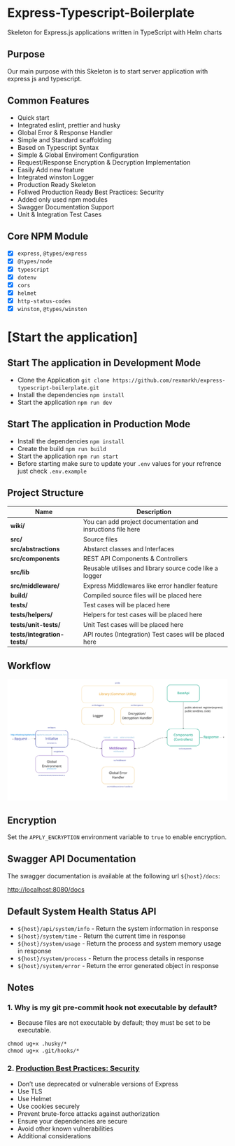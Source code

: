 # Express-Typescript-Boilerplate

Skeleton for Express.js applications written in TypeScript with Helm charts


## Purpose

Our main purpose with this Skeleton is to start server application with express js and typescript.


## Common Features

- Quick start
- Integrated eslint, prettier and husky
- Global Error & Response Handler
- Simple and Standard scaffolding
- Based on Typescript Syntax
- Simple & Global Enviroment Configuration
- Request/Response Encryption & Decryption Implementation
- Easily Add new feature
- Integrated winston Logger
- Production Ready Skeleton
- Follwed Production Ready Best Practices: Security
- Added only used npm modules
- Swagger Documentation Support
- Unit & Integration Test Cases

## Core NPM Module

- [x] `express`, `@types/express`
- [x] `@types/node`
- [x] `typescript`
- [x] `dotenv`
- [x] `cors`
- [x] `helmet`
- [x] `http-status-codes`
- [x] `winston`, `@types/winston`

# [Start the application]

## Start The application in Development Mode

- Clone the Application `git clone https://github.com/rexmarkh/express-typescript-boilerplate.git`
- Install the dependencies `npm install`
- Start the application `npm run dev`

## Start The application in Production Mode

- Install the dependencies `npm install`
- Create the build `npm run build`
- Start the application `npm run start`
- Before starting make sure to update your `.env` values for your refrence just check `.env.example`


## Project Structure

| Name                              | Description |
| --------------------------------- | ----------- |
| **wiki/**                         | You can add project documentation and insructions file here |
| **src/**                          | Source files |
| **src/abstractions**              | Abstarct classes and Interfaces  |
| **src/components**                | REST API Components & Controllers  |
| **src/lib**                       | Reusable utilises and library source code like a logger|
| **src/middleware/**               | Express Middlewares like error handler feature |
| **build/**                        | Compiled source files will be placed here |
| **tests/**                        | Test cases will be placed here |
| **tests/helpers/**                | Helpers for test cases will be placed here  |
| **tests/unit-tests/**             | Unit Test cases will be placed here  |
| **tests/integration-tests/**      | API routes (Integration) Test cases will be placed here|

## Workflow

![Application Workflow](workflow.png)


## Encryption

Set the `APPLY_ENCRYPTION` environment variable to `true` to enable encryption.

## Swagger API Documentation

The swagger documentation is available at the following url `${host}/docs`:  

[http://localhost:8080/docs](http://localhost:8080/docs)
## Default System Health Status API

- `${host}/api/system/info` - Return the system information in response
- `${host}/system/time` - Return the current time in response
- `${host}/system/usage` - Return the process and system memory usage in response
- `${host}/system/process` -  Return the process details in response
- `${host}/system/error` - Return the error generated object in response



## Notes

### 1. Why is my git pre-commit hook not executable by default?

- Because files are not executable by default; they must be set to be executable.

```
chmod ug+x .husky/*
chmod ug+x .git/hooks/*
```

### 2. [Production Best Practices: Security](https://expressjs.com/en/advanced/best-practice-security.html)

- Don’t use deprecated or vulnerable versions of Express
- Use TLS
- Use Helmet
- Use cookies securely
- Prevent brute-force attacks against authorization
- Ensure your dependencies are secure
- Avoid other known vulnerabilities
- Additional considerations
